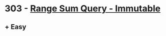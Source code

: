 # 303 - [Range Sum Query - Immutable](https://leetcode.com/problems/range-sum-query-immutable/description/) 

## + Easy
